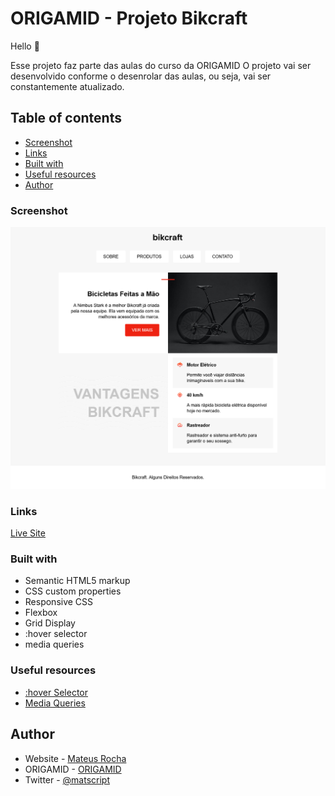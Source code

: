 # ORIGAMID - Projeto Bikcraft

Hello 👋

Esse projeto faz parte das aulas do curso da ORIGAMID
O projeto vai ser desenvolvido conforme o desenrolar das aulas, ou seja, vai ser constantemente atualizado.

## Table of contents

- [Screenshot](#screenshot)
- [Links](#links)
- [Built with](#built-with)
- [Useful resources](#useful-resources)
- [Author](#author)

### Screenshot

<div align="center">
<img src="./screenshot/desktop.png">
<!-- <img src="./screenshot/mobile.png" width="40%"> -->
</div>

### Links

[Live Site](https://mateus-lr.github.io/Bikcraft/)

### Built with

- Semantic HTML5 markup
- CSS custom properties
- Responsive CSS
- Flexbox
- Grid Display
- :hover selector
- media queries

### Useful resources

- [:hover Selector](https://www.w3schools.com/cssref/sel_hover.asp)
- [Media Queries](https://developer.mozilla.org/pt-BR/docs/Web/CSS/Media_Queries/Using_media_queries)

## Author

- Website - [Mateus Rocha](https://github.com/mateus-lr)
- ORIGAMID - [ORIGAMID](https://www.origamid.com/)
- Twitter - [@matscript](https://www.twitter.com/maatscript)

